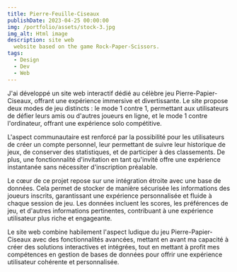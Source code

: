 ```yaml
---
title: Pierre-Feuille-Ciseaux
publishDate: 2023-04-25 00:00:00
img: /portfolio/assets/stock-3.jpg
img_alt: Html image
description: site web
  website based on the game Rock-Paper-Scissors.
tags:
  - Design
  - Dev
  - Web
---
```


J'ai développé un site web interactif dédié au célèbre jeu Pierre-Papier-Ciseaux, offrant une expérience immersive et divertissante. Le site propose deux modes de jeu distincts : le mode 1 contre 1, permettant aux utilisateurs de défier leurs amis ou d'autres joueurs en ligne, et le mode 1 contre l'ordinateur, offrant une expérience solo compétitive.

L'aspect communautaire est renforcé par la possibilité pour les utilisateurs de créer un compte personnel, leur permettant de suivre leur historique de jeux, de conserver des statistiques, et de participer à des classements. De plus, une fonctionnalité d'invitation en tant qu'invité offre une expérience instantanée sans nécessiter d'inscription préalable.

Le cœur de ce projet repose sur une intégration étroite avec une base de données. Cela permet de stocker de manière sécurisée les informations des joueurs inscrits, garantissant une expérience personnalisée et fluide à chaque session de jeu. Les données incluent les scores, les préférences de jeu, et d'autres informations pertinentes, contribuant à une expérience utilisateur plus riche et engageante.

Le site web combine habilement l'aspect ludique du jeu Pierre-Papier-Ciseaux avec des fonctionnalités avancées, mettant en avant ma capacité à créer des solutions interactives et intégrées, tout en mettant à profit mes compétences en gestion de bases de données pour offrir une expérience utilisateur cohérente et personnalisée.

